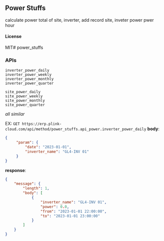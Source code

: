 ## Power Stuffs

calculate power total of site, inverter, add record site, inveter power pwer hour

#### License

MIT# power_stuffs

### APIs

```
inverter_power_daily
inverter_power_weekly
inverter_power_monthly
inverter_power_quarter

site_power_daily
site_power_weekly
site_power_monthly
site_power_quarter
```

*all similar*

EX: `GET https://erp.plink-cloud.com/api/method/power_stuffs.api_power.inverter_power_daily`
**body**: 
```json
{
     "param": {
         "date": "2023-01-01",
         "inverter_name": "GL4-INV 01"
     }
}
```
**response**:
```json
{
    "message": {
        "length": 1,
        "body": [
            {
                "inverter_name": "GL4-INV 01",
                "power": 0.0,
                "from": "2023-01-01 22:00:00",
                "to": "2023-01-01 23:00:00"
            }
        ]
    }
}
```

